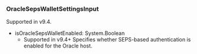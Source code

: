 ### OracleSepsWalletSettingsInput
Supported in v9.4.

- isOracleSepsWalletEnabled: System.Boolean
  - Supported in v9.4+
      Specifies whether SEPS-based authentication is enabled for the Oracle host.
